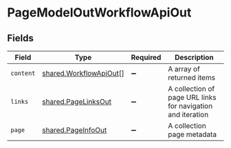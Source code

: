 # PageModelOutWorkflowApiOut


## Fields

| Field                                                            | Type                                                             | Required                                                         | Description                                                      |
| ---------------------------------------------------------------- | ---------------------------------------------------------------- | ---------------------------------------------------------------- | ---------------------------------------------------------------- |
| `content`                                                        | [shared.WorkflowApiOut](../../models/shared/workflowapiout.md)[] | :heavy_minus_sign:                                               | A array of returned items                                        |
| `links`                                                          | [shared.PageLinksOut](../../models/shared/pagelinksout.md)       | :heavy_minus_sign:                                               | A collection of page URL links for navigation and iteration      |
| `page`                                                           | [shared.PageInfoOut](../../models/shared/pageinfoout.md)         | :heavy_minus_sign:                                               | A collection page metadata                                       |